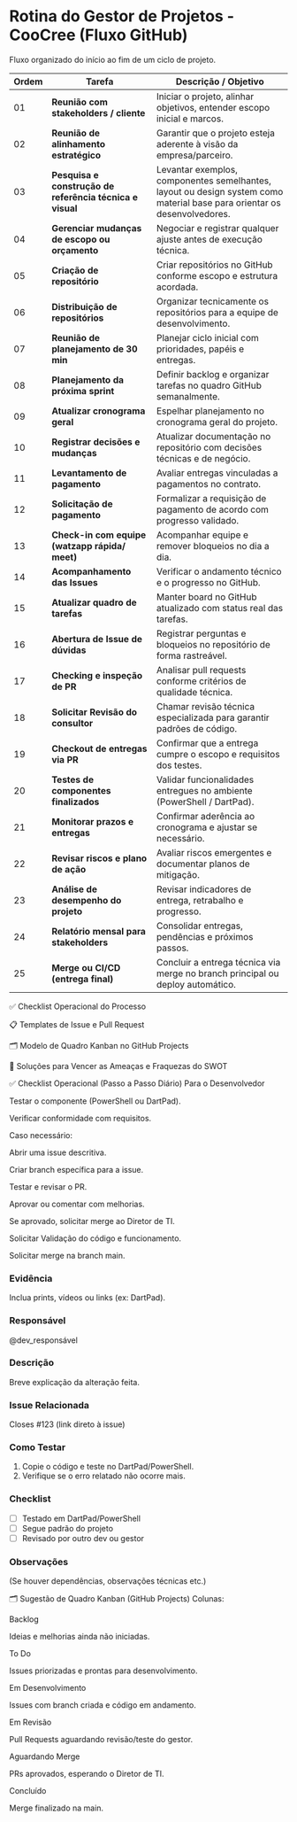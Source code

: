 
# Rotina do Gestor de Projetos - CooCree (Fluxo GitHub)

Fluxo organizado do início ao fim de um ciclo de projeto.

| **Ordem** | **Tarefa**                                          | **Descrição / Objetivo**                                                                 |
|-----------|-----------------------------------------------------|-------------------------------------------------------------------------------------------|
| 01        | **Reunião com stakeholders / cliente**              | Iniciar o projeto, alinhar objetivos, entender escopo inicial e marcos.                  |
| 02        | **Reunião de alinhamento estratégico**              | Garantir que o projeto esteja aderente à visão da empresa/parceiro.                      |
| 03        | **Pesquisa e construção de referência técnica e visual** | Levantar exemplos, componentes semelhantes, layout ou design system como material base para orientar os desenvolvedores. |
| 04        | **Gerenciar mudanças de escopo ou orçamento**       | Negociar e registrar qualquer ajuste antes de execução técnica.                          |
| 05        | **Criação de repositório**                          | Criar repositórios no GitHub conforme escopo e estrutura acordada.                       |
| 06        | **Distribuição de repositórios**                    | Organizar tecnicamente os repositórios para a equipe de desenvolvimento.                 |
| 07        | **Reunião de planejamento de 30 min**               | Planejar ciclo inicial com prioridades, papéis e entregas.                               |
| 08        | **Planejamento da próxima sprint**                  | Definir backlog e organizar tarefas no quadro GitHub semanalmente.                       |
| 09        | **Atualizar cronograma geral**                      | Espelhar planejamento no cronograma geral do projeto.                                    |
| 10        | **Registrar decisões e mudanças**                   | Atualizar documentação no repositório com decisões técnicas e de negócio.                |
| 11        | **Levantamento de pagamento**                       | Avaliar entregas vinculadas a pagamentos no contrato.                                    |
| 12        | **Solicitação de pagamento**                        | Formalizar a requisição de pagamento de acordo com progresso validado.                   |
| 13        | **Check-in com equipe (watzapp rápida/ meet)**      | Acompanhar equipe e remover bloqueios no dia a dia.                                      |
| 14        | **Acompanhamento das Issues**                       | Verificar o andamento técnico e o progresso no GitHub.                                   |
| 15        | **Atualizar quadro de tarefas**                     | Manter board no GitHub atualizado com status real das tarefas.                           |
| 16        | **Abertura de Issue de dúvidas**                    | Registrar perguntas e bloqueios no repositório de forma rastreável.                      |
| 17        | **Checking e inspeção de PR**                       | Analisar pull requests conforme critérios de qualidade técnica.                          |
| 18        | **Solicitar Revisão do consultor**                  | Chamar revisão técnica especializada para garantir padrões de código.                    |
| 19        | **Checkout de entregas via PR**                     | Confirmar que a entrega cumpre o escopo e requisitos dos testes.                         |
| 20        | **Testes de componentes finalizados**               | Validar funcionalidades entregues no ambiente (PowerShell / DartPad).                    |
| 21        | **Monitorar prazos e entregas**                     | Confirmar aderência ao cronograma e ajustar se necessário.                               |
| 22        | **Revisar riscos e plano de ação**                  | Avaliar riscos emergentes e documentar planos de mitigação.                              |
| 23        | **Análise de desempenho do projeto**                | Revisar indicadores de entrega, retrabalho e progresso.                                  |
| 24        | **Relatório mensal para stakeholders**              | Consolidar entregas, pendências e próximos passos.                                       |
| 25        | **Merge ou CI/CD (entrega final)**                  | Concluir a entrega técnica via merge no branch principal ou deploy automático.           |





✅ Checklist Operacional do Processo

📋 Templates de Issue e Pull Request

🗂️ Modelo de Quadro Kanban no GitHub Projects

🔧 Soluções para Vencer as Ameaças e Fraquezas do SWOT

✅ Checklist Operacional (Passo a Passo Diário)
Para o Desenvolvedor

 Testar o componente (PowerShell ou DartPad).

 Verificar conformidade com requisitos.

 Caso necessário:

 Abrir uma issue descritiva.

 Criar branch específica para a issue.

 Testar e revisar o PR.

 Aprovar ou comentar com melhorias.

 Se aprovado, solicitar merge ao Diretor de TI.

Solicitar Validação do código e funcionamento.

Solicitar merge na branch main.

### Evidência
Inclua prints, vídeos ou links (ex: DartPad).

### Responsável
@dev_responsável

### Descrição
Breve explicação da alteração feita.

### Issue Relacionada
Closes #123 (link direto à issue)

### Como Testar
1. Copie o código e teste no DartPad/PowerShell.
2. Verifique se o erro relatado não ocorre mais.

### Checklist
- [ ] Testado em DartPad/PowerShell
- [ ] Segue padrão do projeto
- [ ] Revisado por outro dev ou gestor

### Observações
(Se houver dependências, observações técnicas etc.)


🗂️ Sugestão de Quadro Kanban (GitHub Projects)
Colunas:

Backlog

Ideias e melhorias ainda não iniciadas.

To Do

Issues priorizadas e prontas para desenvolvimento.

Em Desenvolvimento

Issues com branch criada e código em andamento.

Em Revisão

Pull Requests aguardando revisão/teste do gestor.

Aguardando Merge

PRs aprovados, esperando o Diretor de TI.

Concluído

Merge finalizado na main.
